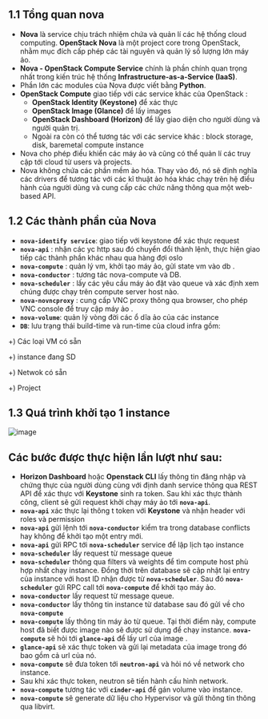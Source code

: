 ## 1.1 Tổng quan nova

- **Nova** là service chịu trách nhiệm chứa và quản lí các hệ thống cloud computing. **OpenStack Nova** là một project core trong OpenStack, nhằm mục đích cấp phép các tài nguyên và quản lý số lượng lớn máy ảo.
- **Nova - OpenStack Compute Service** chính là phần chính quan trọng nhất trong kiến trúc hệ thống **Infrastructure-as-a-Service (IaaS)**. 
- Phần lớn các modules của Nova được viết bằng **Python**.
- **OpenStack Compute** giao tiếp với các service khác của OpenStack :
    - **OpenStack Identity (Keystone)** để xác thực
    - **OpenStack Image (Glance)** để lấy images
    - **OpenStack Dashboard (Horizon)** để lấy giao diện cho người dùng và người quản trị.
    - Ngoài ra còn có thể tương tác với các service khác : block storage, disk, baremetal compute instance
- Nova cho phép điều khiển các máy ảo và cũng có thể quản lí các truy cập tới cloud từ users và projects. 
- Nova không chứa các phần mềm ảo hóa. Thay vào đó, nó sẽ định nghĩa các drivers để tương tác với các kĩ thuật ảo hóa khác chạy trên hệ điều hành của người dùng và cung cấp các chức năng thông qua một web-based API.
## 1.2 Các thành phần của Nova
- **`nova-identify service`**: giao tiếp với keystone để xác thực request
- **`nova-api`** : nhận các yc http sau đó chuyển đổi thành lệnh, thực hiện giao tiếp các thành phần khác nhau qua hàng đợi oslo
- **`nova-compute`** : quản lý vm, khởi tạo máy ảo, gửi state vm vào db .
- **`nova-conductor`** : tương tác nova-compute và DB.
- **`nova-scheduler`** : lấy các yêu cầu máy ảo đặt vào queue và xác định xem chúng được chạy trên compute server host nào.
- **`nova-novncproxy`** : cung cấp VNC proxy thông qua browser, cho phép VNC console để truy cập máy ảo .
- **`nova-volume`**: quản lý vòng đời các ổ dĩa ảo của các instance
- **`DB`**: lưu trạng thái build-time và run-time của cloud infra gồm:

+) Các loại VM có sẵn

+) instance đang SD

+) Netwok có sẵn

+) Project


## 1.3 Quá trình khởi tạo 1 instance 

![image](https://user-images.githubusercontent.com/83824403/178469450-7e38024f-10da-4a76-b472-f8a95d341af8.png)


## Các bước được thực hiện lần lượt như sau:

- **Horizon Dashboard** hoặc **Openstack CLI** lấy thông tin đăng nhập và chứng thực của người dùng cùng với định danh service thông qua REST API để xác thực với **Keystone** sinh ra token.
Sau khi xác thực thành công, client sẽ gửi request khởi chạy máy ảo tới **`nova-api`**.
- **`nova-api`** xác thực lại thông t token với **Keystone** và nhận header với roles và permission
- **`nova-api`** gửi lệnh tới **`nova-conductor`** kiểm tra trong database conflicts hay không để khởi tạo một entry mới.
- **`nova-api`** gửi RPC tới **`nova-scheduler`** service để lập lịch tạo instance
- **`nova-scheduler`** lấy request từ message queue
- **`nova-scheduler`** thông qua filters và weights để tìm compute host phù hợp nhất chạy instance. Đồng thời trên database sẽ cập nhật lại entry của instance với host ID nhận được từ **`nova-scheduler`**. Sau đó **`nova-scheduler`** gửi RPC call tới **`nova-compute`** để khởi tạo máy ảo.
- **`nova-conductor`** lấy request từ message queue.
- **`nova-conductor`** lấy thông tin instance từ database sau đó gửi về cho **`nova-compute`**
- **`nova-compute`** lấy thông tin máy ảo từ queue. Tại thời điểm này, compute host đã biết được image nào sẽ được sử dụng để chạy instance. **`nova-compute`** sẽ hỏi tới **`glance-api`** để lấy url của image .
- **`glance-api`** sẽ xác thực token và gửi lại metadata của image trong đó bao gồm cả url của nó.
- **`nova-compute`** sẽ đưa token tới **`neutron-api`** và hỏi nó về network cho instance.
- Sau khi xác thực token, neutron sẽ tiến hành cấu hình network.
- **`nova-compute`** tương tác với **`cinder-api`** để gán volume vào instance.
- **`nova-compute`** sẽ generate dữ liệu cho Hypervisor và gửi thông tin thông qua libvirt.
